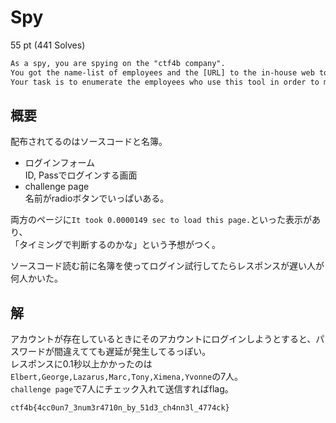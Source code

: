# Spy

55 pt (441 Solves)

```txt
As a spy, you are spying on the "ctf4b company".
You got the name-list of employees and the [URL] to the in-house web tool used by some of them.
Your task is to enumerate the employees who use this tool in order to make it available for social engineering.
```

## 概要

配布されてるのはソースコードと名簿。

- ログインフォーム  
ID, Passでログインする画面
- challenge page  
名前がradioボタンでいっぱいある。

両方のページに`It took 0.0000149 sec to load this page.`といった表示があり、  
「タイミングで判断するのかな」という予想がつく。

ソースコード読む前に名簿を使ってログイン試行してたらレスポンスが遅い人が何人かいた。

## 解

アカウントが存在しているときにそのアカウントにログインしようとすると、パスワードが間違えてても遅延が発生してるっぽい。  
レスポンスに0.1秒以上かかったのは`Elbert,George,Lazarus,Marc,Tony,Ximena,Yvonne`の7人。  
`challenge page`で7人にチェック入れて送信すればflag。

```txt
ctf4b{4cc0un7_3num3r4710n_by_51d3_ch4nn3l_4774ck}
```
